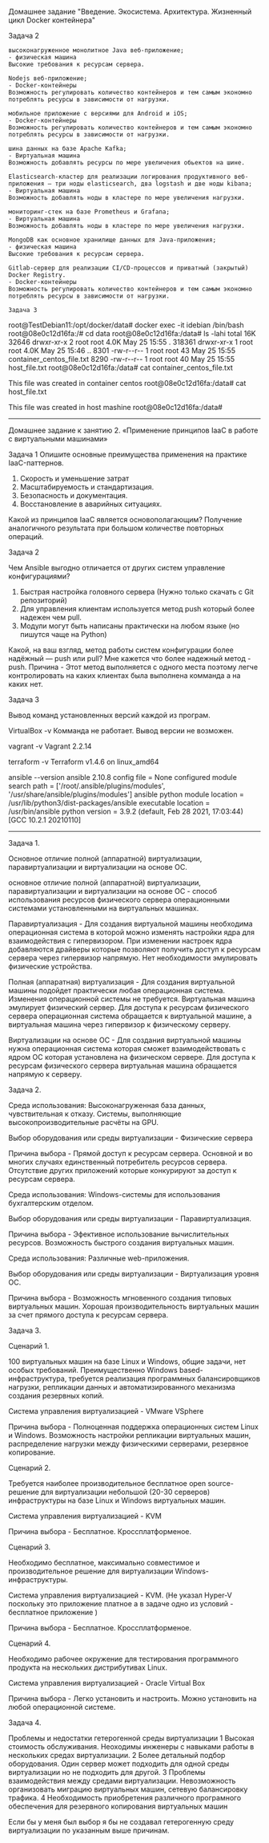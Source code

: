 Домашнее задание "Введение. Экосистема. Архитектура. Жизненный цикл Docker контейнера"

Задача 2 


    высоконагруженное монолитное Java веб-приложение;
    - физическая машина
    Высокие требования к ресурсам сервера.
    
    Nodejs веб-приложение;
    - Docker-контейнеры
    Возможность регулировать количество контейнеров и тем самым экономно потреблять ресурсы в зависимости от нагрузки.
    
    мобильное приложение c версиями для Android и iOS;
    - Docker-контейнеры
    Возможность регулировать количество контейнеров и тем самым экономно потреблять ресурсы в зависимости от нагрузки.
    
    шина данных на базе Apache Kafka;
    - Виртуальная машина
    Возможность добавлять ресурсы по мере увеличения обьектов на шине.
    
    Elasticsearch-кластер для реализации логирования продуктивного веб-приложения — три ноды elasticsearch, два logstash и две ноды kibana;
    - Виртуальная машина
    Возможность добавлять ноды в кластере по мере увеличения нагрузки.
    
    мониторинг-стек на базе Prometheus и Grafana;
    - Виртуальная машина
    Возможность добавлять ноды в кластере по мере увеличения нагрузки.
    
    MongoDB как основное хранилище данных для Java-приложения;
    - физическая машина
    Высокие требования к ресурсам сервера.
    
    Gitlab-сервер для реализации CI/CD-процессов и приватный (закрытый) Docker Registry.
    - Docker-контейнеры
    Возможность регулировать количество контейнеров и тем самым экономно потреблять ресурсы в зависимости от нагрузки.

    Задача 3
    
root@TestDebian11:/opt/docker/data# docker exec -it idebian /bin/bash
root@08e0c12d16fa:/# cd data
root@08e0c12d16fa:/data# ls -lahi
total 16K
 32646 drwxr-xr-x 2 root root 4.0K May 25 15:55 .
318361 drwxr-xr-x 1 root root 4.0K May 25 15:46 ..
  8301 -rw-r--r-- 1 root root   43 May 25 15:55 container_centos_file.txt
  8290 -rw-r--r-- 1 root root   40 May 25 15:55 host_file.txt
root@08e0c12d16fa:/data# cat container_centos_file.txt 

This file was created in container centos
root@08e0c12d16fa:/data# cat host_file.txt             

 This file was created in host mashine
root@08e0c12d16fa:/data# 


*******************************************************************************************************************

Домашнее задание к занятию 2. «Применение принципов IaaC в работе с виртуальными машинами»

Задача 1
Опишите основные преимущества применения на практике IaaC-паттернов.
1. Скорость и уменьшение затрат
2. Масштабируемость и стандартизация.
3. Безопасность и документация.
4. Восстановление в аварийных ситуациях.


Какой из принципов IaaC является основополагающим?
Получение аналогичного результата при большом количестве повторных операций.

Задача 2

Чем Ansible выгодно отличается от других систем управление конфигурациями?
1. Быстрая настройка головного сервера (Нужно только скачать с Git репозиторий)
2. Для управления клиентам используется метод push который более надежен чем pull.
3. Модули могут быть написаны практически на любом языке (но пишутся чаще на Python)

Какой, на ваш взгляд, метод работы систем конфигурации более надёжный — push или pull?
Мне кажется что более надежный метод - push.
Причина - Этот метод выполняется с одного места поэтому легче контролировать на каких клиентах была выполнена комманда а на каких нет.

Задача 3

Вывод команд установленных версий каждой из програм.


VirtualBox -v
Комманда не работает. Вывод версии не возможен.

vagrant -v
Vagrant 2.2.14

terraform -v 
Terraform v1.4.6
on linux_amd64

ansible --version
ansible 2.10.8
  config file = None
  configured module search path = ['/root/.ansible/plugins/modules', '/usr/share/ansible/plugins/modules']
  ansible python module location = /usr/lib/python3/dist-packages/ansible
  executable location = /usr/bin/ansible
  python version = 3.9.2 (default, Feb 28 2021, 17:03:44) [GCC 10.2.1 20210110]



********************************************************************************************************************





Задача 1.

Основное отличие полной (аппаратной) виртуализации, паравиртуализации и виртуализации на основе ОС.

основное отличие полной (аппаратной) виртуализации, паравиртуализации и виртуализации на основе ОС - способ использования  ресурсов физического сервера операционными системами установленными на  виртуальных машинах.

Паравиртуализация -  Для создания виртуальной машины необходима операционная система в которой можно изменять настройки ядра для  взаимодействия с гипервизором.
При изменении  настроек ядра добавляются драйверы которые позволяют получить  доступ к ресурсам сервера через гипервизор напрямую. Нет необходимости эмулировать физические устройства. 

Полная (аппаратная) виртуализация - Для создания виртуальной машины подойдет практически любая операционная система. Изменения операционной системы не требуется.  Виртуальная машина эмулирует физический сервер. Для доступа к ресурсам физического сервера операционная система обращается к виртуальной машине, а виртуальная машина через гипервизор к физическому серверу.

Виртуализации на основе ОС - Для создания виртуальной машины нужна операционная система которая сможет взаимодействовать с ядром ОС которая установлена на физическом сервере. Для доступа к ресурсам физического сервера виртуальная машина обращается напрямую к серверу.

Задача 2.

Среда использования:
Высоконагруженная база данных, чувствительная к отказу.
Системы, выполняющие высокопроизводительные расчёты на GPU.

Выбор оборудования или среды виртуализации - Физические сервера 

Причина выбора - Прямой доступ к ресурсам сервера. Основной и во многих случаях единственный потребитель ресурсов сервера. Отсутствие других приложений которые конкурируют за доступ к ресурсам сервера.


Среда использования:
Windows-системы для использования бухгалтерским отделом.

Выбор оборудования или среды виртуализации - Паравиртуализация.

Причина выбора - Эфективное использование вычислительных ресурсов. Возможность быстрого создания виртуальных машин.


Среда использования:
Различные web-приложения.

Выбор оборудования или среды виртуализации - Виртуализация уровня ОС.

Причина выбора -  Возможность мгновенного создания типовых виртуальных машин. Хорошая производительность виртуальных машин за счет прямого доступа к ресурсам сервера.


Задача 3.

Сценарий 1.

100 виртуальных машин на базе Linux и Windows, общие задачи, нет особых требований. Преимущественно Windows based-инфраструктура, требуется реализация программных балансировщиков нагрузки, репликации данных и автоматизированного механизма создания резервных копий.

Система управления виртуализацией - VMware VSphere

Причина выбора -  Полноценная поддержка операционных систем Linux и Windows.
Возможность настройки репликации виртуальных машин, распределение нагрузки между физическими серверами, резервное копирование.


Сценарий 2.

Требуется наиболее производительное бесплатное open source-решение для виртуализации небольшой (20-30 серверов) инфраструктуры на базе Linux и Windows виртуальных машин.

Система управления виртуализацией - KVM

Причина выбора - Бесплатное. Кроссплатформеное.  


Сценарий 3.

Необходимо бесплатное, максимально совместимое и производительное решение для виртуализации Windows-инфраструктуры.

Система управления виртуализацией - KVM. (Не указал Hyper-V поскольку это приложение платное а в задаче одно из условий - бесплатное приложение )

Причина выбора - Бесплатное. Кроссплатформеное. 


Сценарий 4.

Необходимо рабочее окружение для тестирования программного продукта на нескольких дистрибутивах Linux.

Система управления виртуализацией - Oracle Virtual Box

Причина выбора - Легко установить и настроить. Можно установить на любой операционной системе.


Задача 4.

Проблемы и недостатки гетерогенной среды виртуализации
1 Высокая стоимость обслуживания. Неоходимы инженеры с навыками работы в нескольких средах виртуализации.
2 Более детальный подбор оборудования. Один сервер может подходить для одной среды виртуализации но не подходить для другой.
3 Проблемы взаимодействия между средами виртуализации. Невозможность организовать миграцию виртуальных машин, сетевую балансировку трафика.
4 Необходимость приобретения различного програмного обеспечения для резервного копирования виртуальных машин

Если бы у меня был выбор я бы не создавал гетерогенную среду виртуализации по указанным выше причинам.


